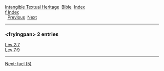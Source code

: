 [Intangible Textual Heritage](../../index)  [Bible](../index) 
[Index](index)   
[f Index](_f_)  
  [Previous](c04552)  [Next](c04554) 

------------------------------------------------------------------------

### &lt;fryingpan&gt; 2 entries

[Lev 2:7](../kjv/lev002.htm#007)  
[Lev 7:9](../kjv/lev007.htm#009)  

------------------------------------------------------------------------

[Next: fuel (5)](c04554)
